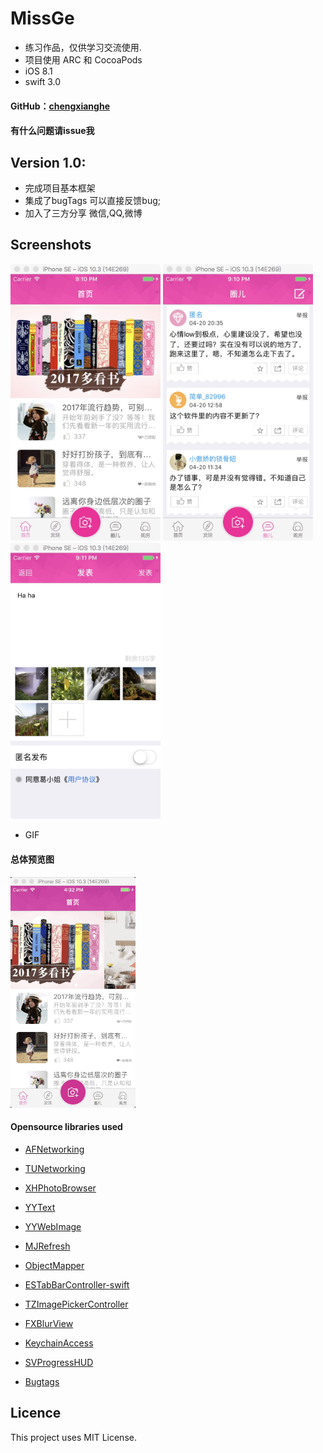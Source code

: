 # MissGe

- 练习作品，仅供学习交流使用. 
- 项目使用 ARC 和 CocoaPods 
- iOS 8.1
- swift 3.0


#### GitHub：[chengxianghe](https://github.com/chengxianghe) 

#### 有什么问题请issue我

## Version 1.0:
- 完成项目基本框架
- 集成了bugTags 可以直接反馈bug;
- 加入了三方分享 微信,QQ,微博


## Screenshots

<img src="https://github.com/chengxianghe/watch-gif/blob/master/missge/Jietu20170424-211032@2x.jpg?raw=true" width = "240" alt="首页预览图"/>

<img src="https://github.com/chengxianghe/watch-gif/blob/master/missge/Jietu20170424-211054@2x.jpg?raw=true" width = "240" alt="圈子预览图"/>

<img src="https://github.com/chengxianghe/watch-gif/blob/master/missge/Jietu20170424-211138@2x.jpg?raw=true" width = "240" alt="发表预览图"/>

- GIF

#### 总体预览图
![image](https://github.com/chengxianghe/watch-gif/blob/master/missge/2017-04-24%2016_46_21.gif?raw=true)

#### Opensource libraries used

- [AFNetworking](https://github.com/AFNetworking/AFNetworking)
- [TUNetworking](https://github.com/chengxianghe/TUNetworking)
- [XHPhotoBrowser](https://github.com/chengxianghe/XHPhotoBrowser)
- [YYText](https://github.com/ibireme/YYText)
- [YYWebImage](https://github.com/ibireme/YYWebImage)
- [MJRefresh](https://github.com/CoderMJLee/MJRefresh)

- [ObjectMapper](https://github.com/Hearst-DD/ObjectMapper)
- [ESTabBarController-swift](https://github.com/eggswift/ESTabBarController)
- [TZImagePickerController](https://github.com/banchichen/TZImagePickerController)
- [FXBlurView](https://github.com/nicklockwood/FXBlurView)
- [KeychainAccess](https://github.com/kishikawakatsumi/KeychainAccess)
- [SVProgressHUD](https://github.com/TransitApp/SVProgressHUD)
- [Bugtags](https://github.com/bugtags/Bugtags-iOS)

## Licence

This project uses MIT License.
